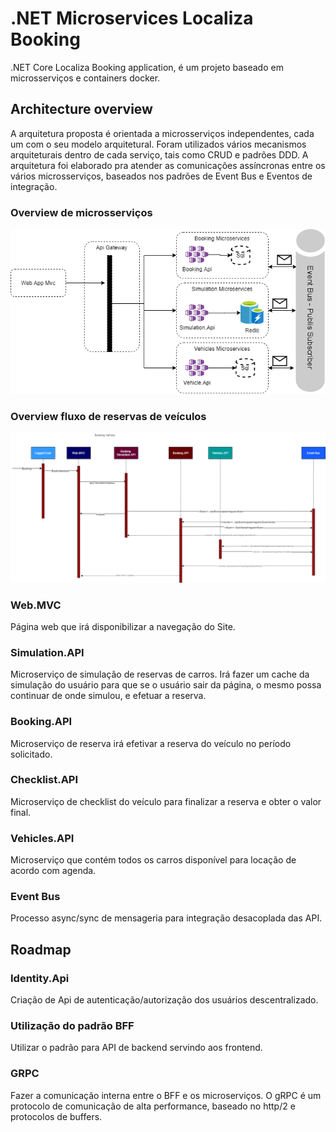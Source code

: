 # .NET Microservices Localiza Booking


.NET Core Localiza Booking application, é um projeto baseado em microsserviços e containers docker.

## Architecture overview

A arquitetura proposta é orientada a microsserviços independentes, cada um com o seu modelo arquitetural. Foram utilizados vários mecanismos arquiteturais dentro de cada serviço, tais como CRUD e padrões DDD. A arquitetura foi elaborado pra atender as comunicações assíncronas entre os vários microsserviços, baseados nos padrões de Event Bus e Eventos de integração.

### Overview de microsserviços
![](img/Microsservicos.png)


### Overview fluxo de reservas de veículos
![](img/booking_vehicle.png)


### Web.MVC

Página web que irá disponibilizar a navegação do Site.

### Simulation.API 

Microserviço de simulação de reservas de carros. Irá fazer um cache da simulação do usuário para que se o usuário sair da página, o mesmo possa continuar de onde simulou, e efetuar a reserva.

### Booking.API 

Microserviço de reserva irá efetivar a reserva do veículo no período solicitado.

### Checklist.API 

Microserviço de checklist do veículo para finalizar a reserva e obter o valor final.

### Vehicles.API 

Microserviço que contém todos os carros disponível para locação de acordo com agenda.

### Event Bus 

Processo async/sync de mensageria para integração desacoplada das API.



## Roadmap

### Identity.Api 

Criação de Api de autenticação/autorização dos usuários descentralizado.

### Utilização do padrão BFF

Utilizar o padrão para API de backend servindo aos frontend. 

### GRPC

Fazer a comunicação interna entre o BFF e os microserviços. O gRPC é um protocolo de comunicação de alta performance, baseado no http/2 e protocolos de buffers.



